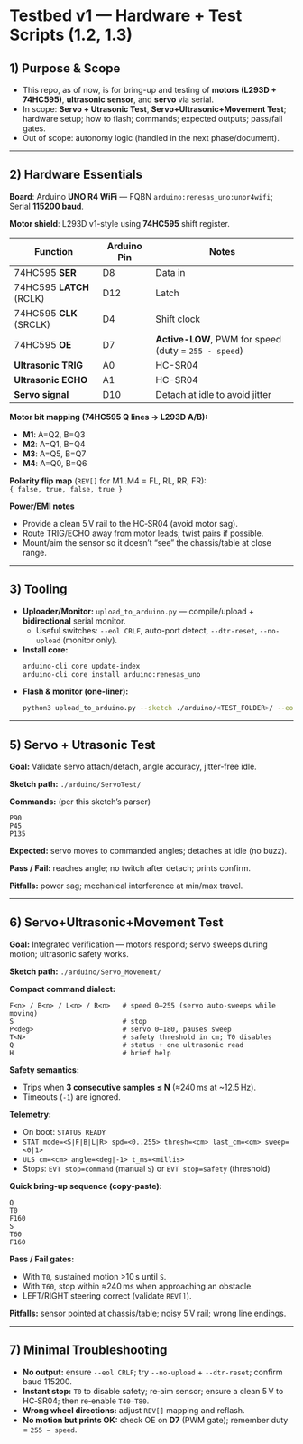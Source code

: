 # Testbed v1 — Hardware + Test Scripts (1.2, 1.3)

## 1) Purpose & Scope
- This repo, as of now, is for bring-up and testing of **motors (L293D + 74HC595)**, **ultrasonic sensor**, and **servo** via serial.
- In scope: **Servo + Utrasonic Test**, **Servo+Ultrasonic+Movement Test**; hardware setup; how to flash; commands; expected outputs; pass/fail gates.
- Out of scope: autonomy logic (handled in the next phase/document).

---

## 2) Hardware Essentials

**Board**: Arduino **UNO R4 WiFi** — FQBN `arduino:renesas_uno:unor4wifi`; Serial **115200 baud**.

**Motor shield**: L293D v1-style using **74HC595** shift register.

| Function                    | Arduino Pin | Notes |
|---                          |---          |---|
| 74HC595 **SER**             | D8          | Data in |
| 74HC595 **LATCH** (RCLK)    | D12         | Latch |
| 74HC595 **CLK** (SRCLK)     | D4          | Shift clock |
| 74HC595 **OE**              | D7          | **Active-LOW**, PWM for speed (duty = `255 - speed`) |
| **Ultrasonic TRIG**         | A0          | HC-SR04 |
| **Ultrasonic ECHO**         | A1          | HC-SR04 |
| **Servo signal**            | D10         | Detach at idle to avoid jitter |

**Motor bit mapping (74HC595 Q lines → L293D A/B):**

- **M1**: A=Q2, B=Q3  
- **M2**: A=Q1, B=Q4  
- **M3**: A=Q5, B=Q7  
- **M4**: A=Q0, B=Q6

**Polarity flip map** (`REV[]` for M1..M4 = FL, RL, RR, FR):  
`{ false, true, false, true }`

**Power/EMI notes**
- Provide a clean 5 V rail to the HC‑SR04 (avoid motor sag).  
- Route TRIG/ECHO away from motor leads; twist pairs if possible.  
- Mount/aim the sensor so it doesn’t “see” the chassis/table at close range.

---

## 3) Tooling
- **Uploader/Monitor:** `upload_to_arduino.py` — compile/upload + **bidirectional** serial monitor.  
  - Useful switches: `--eol CRLF`, auto-port detect, `--dtr-reset`, `--no-upload` (monitor only).
- **Install core:**
  ```bash
  arduino-cli core update-index
  arduino-cli core install arduino:renesas_uno
  ```
- **Flash & monitor (one-liner):**
  ```bash
  python3 upload_to_arduino.py --sketch ./arduino/<TEST_FOLDER>/ --eol CRLF
  ```

---

## 5) Servo + Utrasonic Test
**Goal:** Validate servo attach/detach, angle accuracy, jitter-free idle.

**Sketch path:** `./arduino/ServoTest/`

**Commands:** (per this sketch’s parser)
```
P90
P45
P135
```
**Expected:** servo moves to commanded angles; detaches at idle (no buzz).

**Pass / Fail:** reaches angle; no twitch after detach; prints confirm.

**Pitfalls:** power sag; mechanical interference at min/max travel.

---

## 6) Servo+Ultrasonic+Movement Test
**Goal:** Integrated verification — motors respond; servo sweeps during motion; ultrasonic safety works.

**Sketch path:** `./arduino/Servo_Movement/`

**Compact command dialect:**
```
F<n> / B<n> / L<n> / R<n>   # speed 0–255 (servo auto-sweeps while moving)
S                           # stop
P<deg>                      # servo 0–180, pauses sweep
T<N>                        # safety threshold in cm; T0 disables
Q                           # status + one ultrasonic read
H                           # brief help
```

**Safety semantics:**
- Trips when **3 consecutive samples ≤ N** (≈240 ms at ~12.5 Hz).  
- Timeouts (`-1`) are ignored.

**Telemetry:**
- On boot: `STATUS READY`  
- `STAT mode=<S|F|B|L|R> spd=<0..255> thresh=<cm> last_cm=<cm> sweep=<0|1>`  
- `ULS cm=<cm> angle=<deg|-1> t_ms=<millis>`  
- Stops: `EVT stop=command` (manual `S`) or `EVT stop=safety` (threshold)

**Quick bring-up sequence (copy‑paste):**
```
Q
T0
F160
S
T60
F160
```

**Pass / Fail gates:**
- With `T0`, sustained motion >10 s until `S`.
- With `T60`, stop within ≈240 ms when approaching an obstacle.
- LEFT/RIGHT steering correct (validate `REV[]`).

**Pitfalls:** sensor pointed at chassis/table; noisy 5 V rail; wrong line endings.

---

## 7) Minimal Troubleshooting
- **No output:** ensure `--eol CRLF`; try `--no-upload` + `--dtr-reset`; confirm baud 115200.
- **Instant stop:** `T0` to disable safety; re‑aim sensor; ensure a clean 5 V to HC‑SR04; then re‑enable `T40–T80`.
- **Wrong wheel directions:** adjust `REV[]` mapping and reflash.
- **No motion but prints OK:** check OE on **D7** (PWM gate); remember duty = `255 − speed`.

